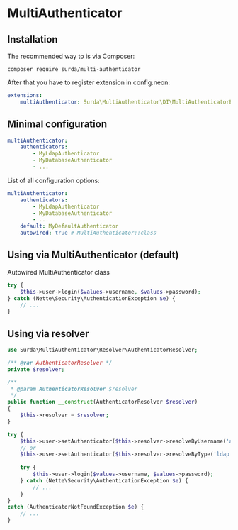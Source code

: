 # MultiAuthenticator

## Installation

The recommended way to is via Composer:

```
composer require surda/multi-authenticator
```

After that you have to register extension in config.neon:

```yaml
extensions:
    multiAuthenticator: Surda\MultiAuthenticator\DI\MultiAuthenticatorExtension
```

## Minimal configuration

```yaml
multiAuthenticator:
    authenticators:
        - MyLdapAuthenticator
        - MyDatabaseAuthenticator
        - ...
```

List of all configuration options:

```yaml
multiAuthenticator:
    authenticators:
        - MyLdapAuthenticator
        - MyDatabaseAuthenticator
        - ...
    default: MyDefaultAuthenticator
    autowired: true # MultiAuthenticator::class
```

## Using via MultiAuthenticator (default)

Autowired MultiAuthenticator class

```php
try {
    $this->user->login($values->username, $values->password);
} catch (Nette\Security\AuthenticationException $e) {
    // ...
}
```

## Using via resolver

```php
use Surda\MultiAuthenticator\Resolver\AuthenticatorResolver;

/** @var AuthenticatorResolver */
private $resolver;

/**
 * @param AuthenticatorResolver $resolver
 */
public function __construct(AuthenticatorResolver $resolver)
{
    $this->resolver = $resolver;
}

try {
    $this->user->setAuthenticator($this->resolver->resolveByUsername('ad.domain.com\myusername'));
    // or
    $this->user->setAuthenticator($this->resolver->resolveByType('ldap'));
    
    try {
        $this->user->login($values->username, $values->password);
    } catch (Nette\Security\AuthenticationException $e) {
        // ...
    }
}
catch (AuthenticatorNotFoundException $e) {
    // ...
}
```
